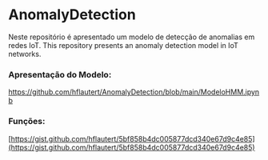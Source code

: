 # AnomalyDetection

Neste repositório é apresentado um modelo de detecção de anomalias em redes IoT. 
This repository presents an anomaly detection model in IoT networks.

### Apresentação do Modelo:
https://github.com/hflautert/AnomalyDetection/blob/main/ModeloHMM.ipynb

### Funções:
[https://gist.github.com/hflautert/5bf858b4dc005877dcd340e67d9c4e85](https://gist.github.com/hflautert/5bf858b4dc005877dcd340e67d9c4e85)

